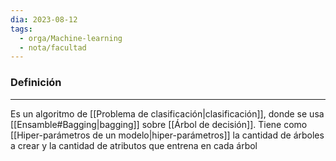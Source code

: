 ```yaml
---
dia: 2023-08-12
tags:
  - orga/Machine-learning
  - nota/facultad
---
```

### Definición
---
Es un algoritmo de [[Problema de clasificación|clasificación]], donde se usa [[Ensamble#Bagging|bagging]] sobre [[Árbol de decisión]]. Tiene como [[Hiper-parámetros de un modelo|hiper-parámetros]] la cantidad de árboles a crear y la cantidad de atributos que entrena en cada árbol